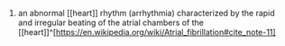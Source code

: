 1. an abnormal [[heart]] rhythm (arrhythmia) characterized by the rapid and irregular beating of the atrial chambers of the [[heart]]^[https://en.wikipedia.org/wiki/Atrial_fibrillation#cite_note-11]